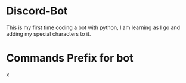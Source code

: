 # Discord-Bot
This is my first time coding a bot with python, I am learning as I go and adding my special characters to it.


# Commands Prefix for bot
x

# 
